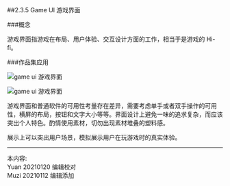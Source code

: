 ##2.3.5 Game UI 游戏界面

###概念

游戏界面指游戏在布局、用户体验、交互设计方面的工作，相当于是游戏的 Hi-fi。

###作品集应用

![game ui 游戏界面](http://kitpic.makebi.net/2021/ixd_40.jpg)

![game ui 游戏界面](http://kitpic.makebi.net/2021/ixd_41.jpg)

游戏界面和普通软件的可用性考量存在差异，需要考虑单手或者双手操作的可用性，横屏的布局，按钮和文字大小等等。界面设计上避免一味的追求复杂，而应该突出个人特色。酌情使用素材，切勿出现素材堆叠的塑料感。

展示上可以突出用户场景，模拟展示用户在玩游戏时的真实体验。




---
本内容:    
Yuan 20210120 编辑校对  
Muzi 20210112 编辑添加

